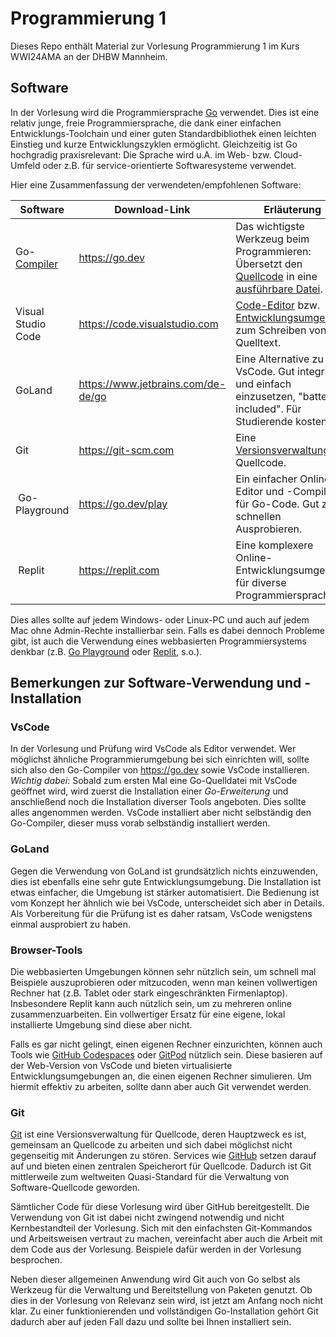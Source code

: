 # Programmierung 1

Dieses Repo enthält Material zur Vorlesung Programmierung 1
im Kurs WWI24AMA an der DHBW Mannheim.

## Software

In der Vorlesung wird die Programmiersprache [Go](https://go.dev) verwendet.
Dies ist eine relativ junge, freie Programmiersprache, die dank einer einfachen
Entwicklungs-Toolchain und einer guten Standardbibliothek einen leichten Einstieg
und kurze Entwicklungszyklen ermöglicht.
Gleichzeitig ist Go hochgradig praxisrelevant:
Die Sprache wird u.A. im Web- bzw. Cloud-Umfeld oder z.B. für service-orientierte Softwaresysteme verwendet.

Hier eine Zusammenfassung der verwendeten/empfohlenen Software:

| Software | Download-Link | Erläuterung
| --- | --- | ---
| Go-[Compiler](https://de.wikipedia.org/wiki/Compiler) | <https://go.dev>                     | Das wichtigste Werkzeug beim Programmieren: Übersetzt den [Quellcode](https://de.wikipedia.org/wiki/Quelltext) in eine [ausführbare Datei](https://de.wikipedia.org/wiki/Ausf%C3%BChrbare_Datei).
| Visual Studio Code                                    | <https://code.visualstudio.com>      | [Code-Editor](https://de.wikipedia.org/wiki/Editor_(Software)) bzw. [Entwicklungsumgebung](https://de.wikipedia.org/wiki/Integrierte_Entwicklungsumgebung) zum Schreiben von Quelltext.
| GoLand                                                | <https://www.jetbrains.com/de-de/go> | Eine Alternative zu VsCode. Gut integriert und einfach einzusetzen, "batteries included". Für Studierende kostenlos.
| Git                                                   | <https://git-scm.com>                | Eine [Versionsverwaltung](https://de.wikipedia.org/wiki/Versionsverwaltung) für Quellcode.
| Go-Playground                                         | <https://go.dev/play>                | Ein einfacher Online-Editor und -Compiler für Go-Code. Gut zum schnellen Ausprobieren.
| Replit                                                | <https://replit.com>                 | Eine komplexere Online-Entwicklungsumgebung für diverse Programmiersprachen.

Dies alles sollte auf jedem Windows- oder Linux-PC und auch auf jedem Mac
ohne Admin-Rechte installierbar sein.
Falls es dabei dennoch Probleme gibt, ist auch die Verwendung eines webbasierten
Programmiersystems denkbar (z.B. [Go Playground](https://go.dev/play) oder [Replit](https://replit.com), s.o.).

## Bemerkungen zur Software-Verwendung und -Installation

### VsCode

In der Vorlesung und Prüfung wird VsCode als Editor verwendet. Wer möglichst ähnliche Programmierumgebung bei sich einrichten will,
sollte sich also den Go-Compiler von <https://go.dev> sowie VsCode installieren.
*Wichtig dabei*: Sobald zum ersten Mal eine Go-Quelldatei mit VsCode geöffnet wird, wird zuerst die Installation einer *Go-Erweiterung*
und anschließend noch die Installation diverser Tools angeboten. Dies sollte alles angenommen werden.
VsCode installiert aber nicht selbständig den Go-Compiler, dieser muss vorab selbständig installiert werden.

### GoLand

Gegen die Verwendung von GoLand ist grundsätzlich nichts einzuwenden, dies ist ebenfalls eine sehr gute Entwicklungsumgebung.
Die Installation ist etwas einfacher, die Umgebung ist stärker automatisiert. Die Bedienung ist vom Konzept her ähnlich wie bei VsCode,
unterscheidet sich aber in Details.
Als Vorbereitung für die Prüfung ist es daher ratsam, VsCode wenigstens einmal ausprobiert zu haben.

### Browser-Tools

Die webbasierten Umgebungen können sehr nützlich sein, um schnell mal Beispiele auszuprobieren oder mitzucoden,
wenn man keinen vollwertigen Rechner hat (z.B. Tablet oder stark eingeschränkten Firmenlaptop).
Insbesondere Replit kann auch nützlich sein, um zu mehreren online zusammenzuarbeiten.
Ein vollwertiger Ersatz für eine eigene, lokal installierte Umgebung sind diese aber nicht.

Falls es gar nicht gelingt, einen eigenen Rechner einzurichten, können auch Tools wie [GitHub Codespaces](https://github.com/features/codespaces)
oder [GitPod](https://www.gitpod.io) nützlich sein. Diese basieren auf der Web-Version von VsCode und bieten virtualisierte Entwicklungsumgebungen
an, die einen eigenen Rechner simulieren. Um hiermit effektiv zu arbeiten, sollte dann aber auch Git verwendet werden.

### Git

[Git](https://git-scm.com) ist eine Versionsverwaltung für Quellcode, deren Hauptzweck es ist, gemeinsam  an Quellcode zu arbeiten und sich dabei
möglichst nicht gegenseitig mit Änderungen zu stören.
Services wie [GitHub](https://github.com) setzen darauf auf und bieten einen zentralen Speicherort für Quellcode.
Dadurch ist Git mittlerweile zum weltweiten Quasi-Standard für die Verwaltung von Software-Quellcode geworden.

Sämtlicher Code für diese Vorlesung wird über GitHub bereitgestellt.
Die Verwendung von Git ist dabei nicht zwingend notwendig und nicht Kernbestandteil der Vorlesung.
Sich mit den einfachsten Git-Kommandos und Arbeitsweisen vertraut zu machen, vereinfacht aber auch die Arbeit mit dem Code aus der Vorlesung.
Beispiele dafür werden in der Vorlesung besprochen.

Neben dieser allgemeinen Anwendung wird Git auch von Go selbst als Werkzeug für die Verwaltung und Bereitstellung von
Paketen genutzt. Ob dies in der Vorlesung von Relevanz sein wird, ist jetzt am Anfang noch nicht klar.
Zu einer funktionierenden und vollständigen Go-Installation gehört Git dadurch aber auf jeden Fall dazu und sollte bei Ihnen installiert sein.

